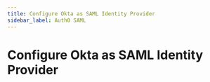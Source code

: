 ```yaml
---
title: Configure Okta as SAML Identity Provider
sidebar_label: Auth0 SAML
---
```


# Configure Okta as SAML Identity Provider
